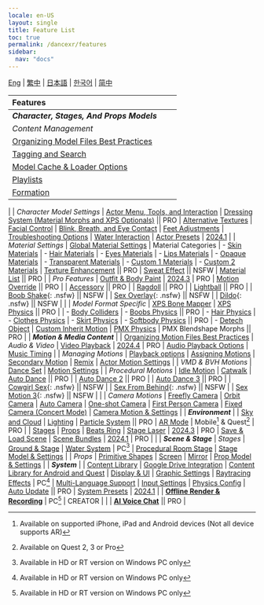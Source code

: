 ```yaml
---
locale: en-US
layout: single
title: Feature List
toc: true
permalink: /dancexr/features
sidebar:
  nav: "docs"
---
```


[Eng](/dancexr/features) | [繁中](/tw/dancexr/features) | [日本語](/jp/dancexr/features) | [한국어](/kr/dancexr/features) | [简中](/zh/dancexr/features)


| Features |  |  |
| :--- | --- |---: |
| ***Character, Stages, And Props Models*** 
| *Content Management*
| [Organizing Model Files Best Practices](preparecontent#3d-models)
| [Tagging and Search](features/tagging) 
| [Model Cache & Loader Options](features/loader_options) 
| [Playlists](features/actor_playlist)
| [Formation](features/formation)
|
| *Character Model Settings*
| [Actor Menu, Tools, and Interaction](features/actor_tools)
| [Dressing System (Material Morphs and XPS Optionals)](features/optionals) || PRO
| [Alternative Textures](features/alternative_textures)
| [Facial Control](features/facial_control)
| [Blink, Breath, and Eye Contact](features/eyecontact)
| [Feet Adjustments](features/feet_adjustments)
| [Troubleshooting Options](features/troubleshooting_options)
| [Water Interaction](features/water_interaction.md)
| [Actor Presets](features/actor_presets.md) | [2024.1](releases/2024.1.md)
|
| *Material Settings*
| [Global Material Settings](features/material_global.md)
| Material Categories
| - [Skin Materials](features/material_skin.md)
| - [Hair Materials](features/material_hair.md)
| - [Eyes Materials](features/material_eyes.md)
| - [Lips Materials](features/material_lips.md)
| - [Opaque Materials](features/material_opaque.md)
| - [Transparent Materials](features/material_transparent.md)
| - [Custom 1 Materials](features/material_custom1.md)
| - [Custom 2 Materials](features/material_custom1.md)
| [Texture Enhancement](features/texture_enhancement.md) || PRO
| [Sweat Effect](features/sweat_effect.md) || NSFW
| [Material List](features/material_settings.md#material-list) || PRO
|
| *Pro Features*
| [Outfit & Body Paint](features/outfit_body_paint) | [2024.3](releases/2024.3.md) | PRO
| [Motion Override](features/motion_override) || PRO |
| [Accessory](features/accessory.md) || PRO |
| [Ragdoll](features/ragdoll.md) || PRO |
| [Lightball](features/lightball.md) || PRO |
| [Boob Shake](features/boob_shake_sex_overlay){: .nsfw} || NSFW |
| [Sex Overlay](features/boob_shake_sex_overlay){: .nsfw} || NSFW |
| [Dildo](features/dildo){: .nsfw} || NSFW |
|
| *Model Format Specific*
| [XPS Bone Mapper](features/bone_mapper.md)
| [XPS Physics](features/xps_physics) || PRO |
| - [Body Colliders](features/xps_body_colliders.md)
| - [Boobs Physics](features/xps_boobs.md) || PRO
| - [Hair Physics](features/xps_hair.md)
| - [Clothes Physics](features/xps_cloth.md)
| - [Skirt Physics](features/xps_skirt.md)
| - [Softbody Physics](features/xps_softbody.md) || PRO
| - [Detech Object](features/xps_detach.md)
| [Custom Inherit Motion](features/custom_inherit.md)
| [PMX Physics](features/pmx_physics)
| PMX Blendshape Morphs || PRO
|
| ***Motion & Media Content*** |
| [Organizing Motion Files Best Practices](preparecontent#motion-files)
| *Audio & Video*
| [Video Playback](features/video_playback) | [2024.4](releases/2024.4.md) | PRO
| [Audio Playback Options](features/audio_options)
| [Music Timing](features/music_timing)
|
| *Managing Motions*
| [Playback options](features/playback_options)
| [Assigning Motions](features/assign_motion)
| [Secondary Motion](features/secondary_motion)
| [Remix](features/remix)
| [Actor Motion Settings](features/actor_motion_settings)
|
| *VMD & BVH Motions*
| [Dance Set](features/dance_set)
| [Motion Settings](features/motion_settings)
|
| *Procedural Motions*
| [Idle Motion](features/idle_motion.md)
| [Catwalk](features/catwalk.md)
| [Auto Dance](features/autodance) || PRO |
| [Auto Dance 2](features/autodance2) || PRO |
| [Auto Dance 3](features/autodance3.md) || PRO |
| [Cowgirl Sex](features/scg_motion){: .nsfw} || NSFW |
| [Sex From Behind](features/sfb_motion){: .nsfw} || NSFW |
| [Sex Motion 3](features/sm3_motion){: .nsfw} || NSFW |
|
| *Camera Motions*
| [Freefly Camera](features/camera)
| [Orbit Camera](features/camera)
| [Auto Camera](features/camera)
| [One-shot Camera](features/camera)
| [First Person Camera](features/camera)
| [Fixed Camera (Concert Mode)](features/camera)
| [Camera Motion & Settings](features/camera)
|
| ***Environment*** |
| [Sky and Cloud](features/skymap)
| [Lighting](features/lighting)
| [Particle System](features/particles) || PRO
| [AR Mode](features/ar_mode) | Mobile[^2] & Quest[^3] | PRO | 
| [Stages](features/stages)
| [Props](features/props)
| [Beats Ring](features/beats_ring.md)
| [Stage Laser](features/laser.md) | [2024.3](releases/2024.3.md) | PRO
| [Save & Load Scene](features/save_scene.md)
| [Scene Bundles](features/scene_bundle.md) | [2024.1](releases/2024.1.md) | PRO |
|
| ***Scene & Stage***
| *Stages*
| [Ground & Stage](features/ground)
| [Water System](features/water_system.md) | PC[^1]
| [Procedural Room Stage](features/room_stage)
| [Stage Model & Settings](features/stages)
|
| *Props*
| [Primitive Shapes](features/primitive_shapes)
| [Screen](features/screen.md)
| [Mirror](features/mirror.md)
| [Prop Model & Settings](features/props.md)
|
| ***System*** |
| [Content Library](preparecontent)
| [Google Drive Integration](features/googledrive)
| [Content Library for Android and Quest](content_android_quest)
| [Display & UI](features/display_settings)
| [Graphic Settings](features/graphics)
| [Raytracing Effects](features/raytracing.md) | PC[^1]
| [Multi-Language Support](features/languages.md)
| [Input Settings](features/controls)
| [Physics Config](features/system_physics)
| [Auto Update](features/autoupdate) || PRO
| [System Presets](features/system_presets.md) | [2024.1](releases/2024.1.md)
|
| [**Offline Render & Recording**](creator.md) | PC[^1] | CREATOR | 
|
| [**AI Voice Chat**](ai_chat) || PRO |


[^1]: Available in HD or RT version on Windows PC only

[^2]: Available on supported iPhone, iPad and Android devices (Not all device supports AR)

[^3]: Available on Quest 2, 3 or Pro
